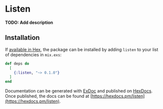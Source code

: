 # Listen

**TODO: Add description**

## Installation

If [available in Hex](https://hex.pm/docs/publish), the package can be installed
by adding `listen` to your list of dependencies in `mix.exs`:

```elixir
def deps do
  [
    {:listen, "~> 0.1.0"}
  ]
end
```

Documentation can be generated with [ExDoc](https://github.com/elixir-lang/ex_doc)
and published on [HexDocs](https://hexdocs.pm). Once published, the docs can
be found at [https://hexdocs.pm/listen](https://hexdocs.pm/listen).

